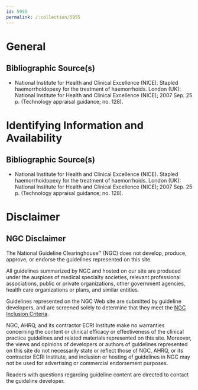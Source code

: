 ```yaml
---
id: 5955
permalink: /:collection/5955
---
```


# General

## Bibliographic Source(s)

- National Institute for Health and Clinical Excellence (NICE). Stapled haemorrhoidopexy for the treatment of haemorrhoids. London (UK): National Institute for Health and Clinical Excellence (NICE); 2007 Sep. 25 p. (Technology appraisal guidance; no. 128).

# Identifying Information and Availability

## Bibliographic Source(s)

- National Institute for Health and Clinical Excellence (NICE). Stapled haemorrhoidopexy for the treatment of haemorrhoids. London (UK): National Institute for Health and Clinical Excellence (NICE); 2007 Sep. 25 p. (Technology appraisal guidance; no. 128).

# Disclaimer

## NGC Disclaimer

The National Guideline Clearinghouse™ (NGC) does not develop, produce, approve, or endorse the guidelines represented on this site.

All guidelines summarized by NGC and hosted on our site are produced under the auspices of medical specialty societies, relevant professional associations, public or private organizations, other government agencies, health care organizations or plans, and similar entities.

Guidelines represented on the NGC Web site are submitted by guideline developers, and are screened solely to determine that they meet the [NGC Inclusion Criteria](/help-and-about/summaries/inclusion-criteria).

NGC, AHRQ, and its contractor ECRI Institute make no warranties concerning the content or clinical efficacy or effectiveness of the clinical practice guidelines and related materials represented on this site. Moreover, the views and opinions of developers or authors of guidelines represented on this site do not necessarily state or reflect those of NGC, AHRQ, or its contractor ECRI Institute, and inclusion or hosting of guidelines in NGC may not be used for advertising or commercial endorsement purposes.

Readers with questions regarding guideline content are directed to contact the guideline developer.

